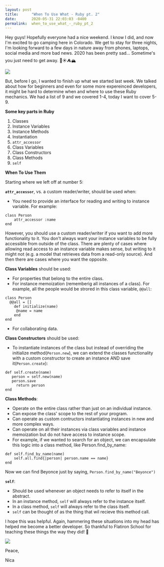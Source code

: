```yaml
---
layout: post
title:      "When To Use What - Ruby pt. 2"
date:       2020-05-31 22:03:03 -0400
permalink:  when_to_use_what_-_ruby_pt_2
---
```



Hey guys! Hopefully everyone had a nice weekend. I know I did, and now I'm excited to go camping here in Colorado. We get to stay for three nights, I'm looking forward to a few days in nature away from phones, laptops, social media and more bad news. 2020 has been pretty sad... Sometime's you just need to get away. 🌲☀️⛺️🏔 

![](https://www.visitflorida.com/content/dam/visitflorida/en-us/images/full-rights/PHOTO%20ICON%20CAMPING%20FISHEATING%20CREEK%20%28Peter%20W.%20Cross%20and%20Patrick%20Farrell%29.jpg.1280.500.imagerendition)

But, before I go, I wanted to finish up what we started last week. We talked about how for beginners and even for some more expereinced developers, it might be hard to determine when and where to use these Ruby mechanics. We had a list of 9 and we covered 1-4, today I want to cover 5-9. 

**Some key parts in Ruby**

1. Classes
2. Instance Variables
3. Instance Methods
4. Instantiation
5. `attr_accessor`
6. Class Variables
7. Class Constructors
8. Class Methods
9. `self`

**When To Use Them**

Starting where we left off at number 5: 

**`attr_accessor`**, vs. a custom reader/writer, should be used when: 
* You need to provide an interface for reading and writing to instance variable. For example: 
```
class Person
    attr_accessor :name
end
```
However, you should use a custom reader/writer if you want to add more functionality to it. You don't always want your instance variables to be fully accessible from outside of the class. There are plenty of cases where allowing read access to an instance variable makes sense, but writing to it might not (e.g. a model that retrieves data from a read-only source). And then there are cases where you want the opposite.

**Class Variables** should be used: 
*  For properties that belong to the entire class.
*  For instance memoization (rememberig all instances of a class). For example, all the people would be strored in this class variable, `@@all`:
```
class Person 
  @@all = []
	def initialize(name)
	 @name = name
	end
end
```

*  For collaborating data. 

**Class Constructors** should be used:
* To instantiate instances of the class but instead of overriding the initialize method(`Person.new`), we can extend the classes functionality with a custom constructor to create an instance AND save it(`Person.create`):
```
def self.create(name)
   person = self.new(name)
   person.save
	 return person
end
```

**Class Methods**: 
* Operate on the entire class rather than just on an individual instance.
* Can expose the class' scope to the rest of your program.
* Can operate as custom contructors instantiating instances in new and more complex ways.
* Can operate on all their instances via class variables and instance memoization but do not have access to instance scope.
* For example, if we wanted to search for an object, we can encapsulate this logic into a class method, like Person.find_by_name:
```
def self.find_by_name(name)
    self.all.find{|person| person.name == name}
end
```
Now we can find Beyonce just by saying, `Person.find_by_name("Beyonce")`

**`self`**:

* Should be used whenever an object needs to refer to itself in the abstract.
* In an instance method, `self` will always refer to the instance itself.
* In a class method, `self` will always refer to the class itself.
* `self` can be thought of as the thing that wil recieve this method call.

I hope this was helpful. Again, hammering these situations into my head has helped me become a better developer. So thankful to Flatiron School for teaching these things the way they did! 💙

![](https://marcuscript.files.wordpress.com/2017/05/flatironschool.png?w=762)

Peace,

Nica 





